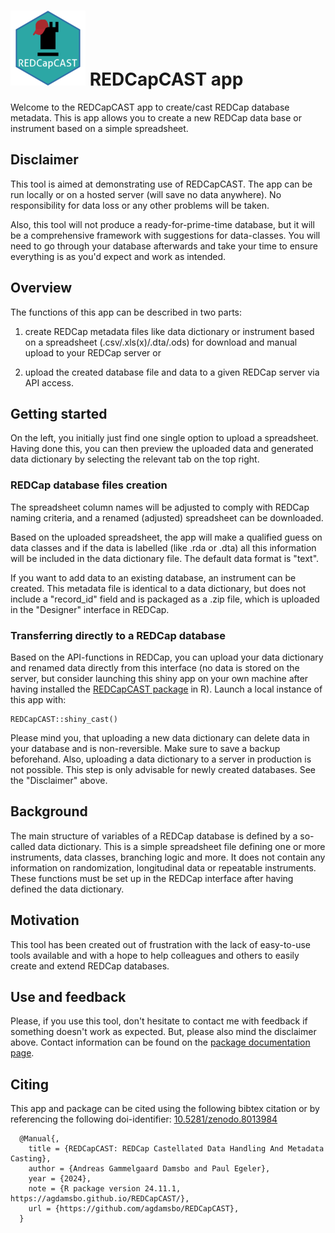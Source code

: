 # ![](logo.png) REDCapCAST app 

Welcome to the REDCapCAST app to create/cast REDCap database metadata. This is app allows you to create a new REDCap data base or instrument based on a simple spreadsheet.

## Disclaimer

This tool is aimed at demonstrating use of REDCapCAST. The app can be run locally or on a hosted server (will save no data anywhere). No responsibility for data loss or any other problems will be taken.

Also, this tool will not produce a ready-for-prime-time database, but it will be a comprehensive framework with suggestions for data-classes. You will need to go through your database afterwards and take your time to ensure everything is as you'd expect and work as intended.

## Overview

The functions of this app can be described in two parts:

1.  create REDCap metadata files like data dictionary or instrument based on a spreadsheet (.csv/.xls(x)/.dta/.ods) for download and manual upload to your REDCap server or

2.  upload the created database file and data to a given REDCap server via API access.

## Getting started

On the left, you initially just find one single option to upload a spreadsheet. Having done this, you can then preview the uploaded data and generated data dictionary by selecting the relevant tab on the top right.

### REDCap database files creation

The spreadsheet column names will be adjusted to comply with REDCap naming criteria, and a renamed (adjusted) spreadsheet can be downloaded.

Based on the uploaded spreadsheet, the app will make a qualified guess on data classes and if the data is labelled (like .rda or .dta) all this information will be included in the data dictionary file. The default data format is "text".

If you want to add data to an existing database, an instrument can be created. This metadata file is identical to a data dictionary, but does not include a "record_id" field and is packaged as a .zip file, which is uploaded in the "Designer" interface in REDCap.

### Transferring directly to a REDCap database

Based on the API-functions in REDCap, you can upload your data dictionary and renamed data directly from this interface (no data is stored on the server, but consider launching this shiny app on your own machine after having installed the [REDCapCAST package](https://agdamsbo.github.io/REDCapCAST/#installation) in R). Launch a local instance of this app with:

```
REDCapCAST::shiny_cast()
```

Please mind you, that uploading a new data dictionary can delete data in your database and is non-reversible. Make sure to save a backup beforehand. Also, uploading a data dictionary to a server in production is not possible. This step is only advisable for newly created databases. See the "Disclaimer" above.

## Background

The main structure of variables of a REDCap database is defined by a so-called data dictionary. This is a simple spreadsheet file defining one or more instruments, data classes, branching logic and more. It does not contain any information on randomization, longitudinal data or repeatable instruments. These functions must be set up in the REDCap interface after having defined the data dictionary.

## Motivation

This tool has been created out of frustration with the lack of easy-to-use tools available and with a hope to help colleagues and others to easily create and extend REDCap databases.

## Use and feedback

Please, if you use this tool, don't hesitate to contact me with feedback if something doesn't work as expected. But, please also mind the disclaimer above. Contact information can be found on the [package documentation page](https://agdamsbo.github.io/REDCapCAST/).

## Citing

This app and package can be cited using the following bibtex citation or by referencing the following doi-identifier: [10.5281/zenodo.8013984](https://doi.org/10.5281/zenodo.8013984)

```
  @Manual{,
    title = {REDCapCAST: REDCap Castellated Data Handling And Metadata Casting},
    author = {Andreas Gammelgaard Damsbo and Paul Egeler},
    year = {2024},
    note = {R package version 24.11.1, https://agdamsbo.github.io/REDCapCAST/},
    url = {https://github.com/agdamsbo/REDCapCAST},
  }
```
